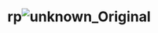 # rp![unknown_Original](https://user-images.githubusercontent.com/131892652/234619740-9b95f360-ad3e-415f-b881-e394a8fb5d9b.jpg)
